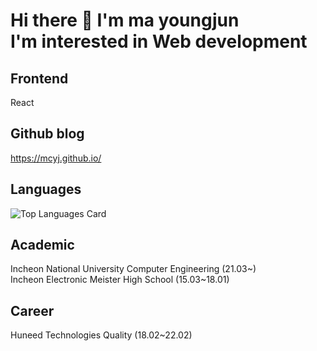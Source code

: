 # Hi there 👋 I'm ma youngjun<br> I'm interested in Web development
## Frontend
React

## Github blog
https://mcyj.github.io/

## Languages
![Top Languages Card](https://github-readme-stats.vercel.app/api/top-langs/?username=MCYJ&layout=compact)

## Academic
Incheon National University Computer Engineering (21.03~) <br>
Incheon Electronic Meister High School (15.03~18.01)

## Career
Huneed Technologies Quality (18.02~22.02)

